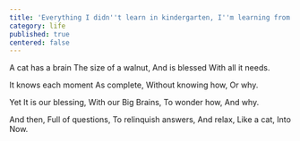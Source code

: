 ```yaml
---
title: 'Everything I didn''t learn in kindergarten, I''m learning from my cat'
category: life
published: true
centered: false
---
```

A cat has a brain
The size of a walnut,
And is blessed
With all it needs.

It knows each moment
As complete,
Without knowing how,
Or why.

Yet It is our blessing,
With our Big Brains,
To wonder how,
And why.

And then,
Full of questions,
To relinquish answers,
And relax,
Like a cat,
Into Now.
